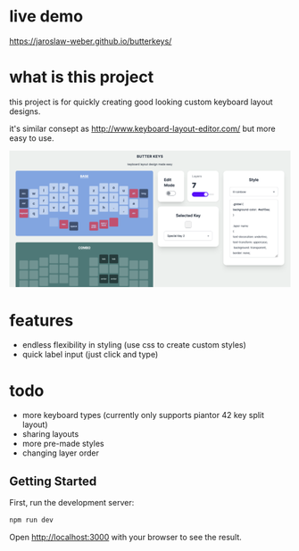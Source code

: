 
# live demo

https://jaroslaw-weber.github.io/butterkeys/

# what is this project

this project is for quickly creating good looking custom keyboard layout designs.

it's similar consept as http://www.keyboard-layout-editor.com/ but more easy to use.

![Preview](preview.png)

# features

- endless flexibility in styling (use css to create custom styles)
- quick label input (just click and type)

# todo
- more keyboard types (currently only supports piantor 42 key split layout)
- sharing layouts
- more pre-made styles
- changing layer order


## Getting Started

First, run the development server:

```bash
npm run dev
```

Open [http://localhost:3000](http://localhost:3000) with your browser to see the result.
